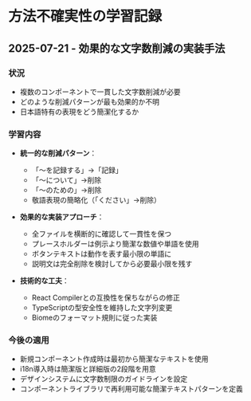 # 方法不確実性の学習記録

## 2025-07-21 - 効果的な文字数削減の実装手法

### 状況
- 複数のコンポーネントで一貫した文字数削減が必要
- どのような削減パターンが最も効果的か不明
- 日本語特有の表現をどう簡潔化するか

### 学習内容
- **統一的な削減パターン**：
  - 「〜を記録する」→「記録」
  - 「〜について」→削除
  - 「〜のための」→削除
  - 敬語表現の簡略化（「ください」→削除）
  
- **効果的な実装アプローチ**：
  - 全ファイルを横断的に確認して一貫性を保つ
  - プレースホルダーは例示より簡潔な数値や単語を使用
  - ボタンテキストは動作を表す最小限の単語に
  - 説明文は完全削除を検討してから必要最小限を残す

- **技術的な工夫**：
  - React Compilerとの互換性を保ちながらの修正
  - TypeScriptの型安全性を維持した文字列変更
  - Biomeのフォーマット規則に従った実装

### 今後の適用
- 新規コンポーネント作成時は最初から簡潔なテキストを使用
- i18n導入時は簡潔版と詳細版の2段階を用意
- デザインシステムに文字数制限のガイドラインを設定
- コンポーネントライブラリで再利用可能な簡潔テキストパターンを定義